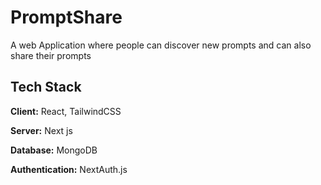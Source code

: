 # PromptShare

A web Application where people can discover new prompts and can also share their prompts 

## Tech Stack

**Client:** React, TailwindCSS

**Server:** Next js

**Database:** MongoDB

**Authentication:** NextAuth.js

